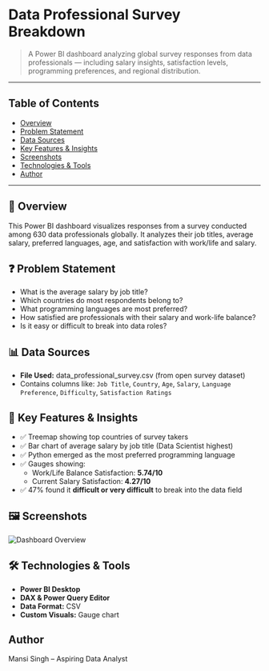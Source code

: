 # Data Professional Survey Breakdown

> A Power BI dashboard analyzing global survey responses from data professionals — including salary insights, satisfaction levels, programming preferences, and regional distribution.

---

## Table of Contents

- [Overview](#overview)
- [Problem Statement](#problem-statement)
- [Data Sources](#data-sources)
- [Key Features & Insights](#key-features--insights)
- [Screenshots](#screenshots)
- [Technologies & Tools](#technologies--tools)
- [Author](#author)

---

## 🧾 Overview

This Power BI dashboard visualizes responses from a survey conducted among 630 data professionals globally. It analyzes their job titles, average salary, preferred languages, age, and satisfaction with work/life and salary.

## ❓ Problem Statement

- What is the average salary by job title?
- Which countries do most respondents belong to?
- What programming languages are most preferred?
- How satisfied are professionals with their salary and work-life balance?
- Is it easy or difficult to break into data roles?

## 📊 Data Sources

- **File Used:** data_professional_survey.csv (from open survey dataset)
- Contains columns like: `Job Title`, `Country`, `Age`, `Salary`, `Language Preference`, `Difficulty`, `Satisfaction Ratings`


## 📌 Key Features & Insights

- ✅ Treemap showing top countries of survey takers
- ✅ Bar chart of average salary by job title (Data Scientist highest)
- ✅ Python emerged as the most preferred programming language
- ✅ Gauges showing:
  - Work/Life Balance Satisfaction: **5.74/10**
  - Current Salary Satisfaction: **4.27/10**
- ✅ 47% found it **difficult or very difficult** to break into the data field

## 🖼️ Screenshots

![Dashboard Overview](images/dashboard_overview.png)

## 🛠️ Technologies & Tools

- **Power BI Desktop**
- **DAX & Power Query Editor**
- **Data Format:** CSV
- **Custom Visuals:** Gauge chart


## Author
Mansi Singh – Aspiring Data Analyst
